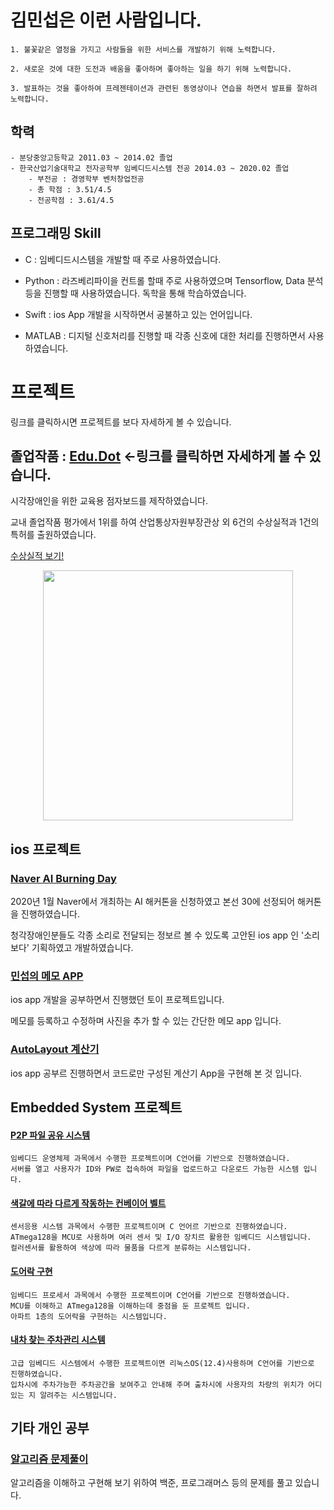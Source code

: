 # 김민섭은 이런 사람입니다. #

	1. 불꽃같은 열정을 가지고 사람들을 위한 서비스를 개발하기 위해 노력합니다.
  
	2. 새로운 것에 대한 도전과 배움을 좋아하며 좋아하는 일을 하기 위해 노력합니다.
  
	3. 발표하는 것을 좋아하여 프레젠테이션과 관련된 동영상이나 연습을 하면서 발표를 잘하려 노력합니다.



## 학력
	- 분당중앙고등학교 2011.03 ~ 2014.02 졸업
	- 한국산업기술대학교 전자공학부 임베디드시스템 전공 2014.03 ~ 2020.02 졸업
		- 부전공 : 경영학부 벤처창업전공
   		- 총 학점 : 3.51/4.5
   		- 전공학점 : 3.61/4.5

## 프로그래밍 Skill

- C : 임베디드시스템을 개발할 때 주로 사용하였습니다.

- Python : 라즈베리파이을 컨트롤 할때 주로 사용하였으며 Tensorflow, Data 분석 등을 진행할 때 사용하였습니다. 독학을 통해 학습하였습니다.

- Swift : ios App 개발을 시작하면서 공불하고 있는 언어입니다.

- MATLAB : 디지털 신호처리를 진행할 때 각종 신호에 대한 처리를 진행하면서 사용하였습니다.





# 프로젝트

링크를 클릭하시면 프로젝트를 보다 자세하게 볼 수 있습니다.

## 졸업작품 : [Edu.Dot](https://github.com/miseop25/Graduation_project_Edu.Dot) <-링크를 클릭하면 자세하게 볼 수 있습니다.

시각장애인을 위한 교육용 점자보드를 제작하였습니다.


교내 졸업작품 평가에서 1위를 하여 산업통상자원부장관상 외 6건의 수상실적과 1건의 특허를 출원하였습니다.

[수상실적 보기!](https://github.com/miseop25/Graduation_project_Edu.Dot/tree/master/수상사진)

<center><img src="https://user-images.githubusercontent.com/44546283/64489187-eb820f80-d28a-11e9-84c9-d70193c95afe.jpeg" width="400" height="400"></center>




## ios 프로젝트


### [Naver AI Burning Day](https://github.com/miseop25/2020_Naver_AI_Burning_Day)

2020년 1월 Naver에서 개최하는 AI 해커톤을 신청하였고 본선 30에 선정되어 해커톤을 진행하였습니다.

청각장애인분들도 각종 소리로 전달되는 정보르 볼 수 있도록 고안된 ios app 인 '소리보다' 기획하였고 개발하였습니다.



### [민섭의 메모 APP](https://github.com/miseop25/SeopMemoApp)

ios app 개발을 공부하면서 진행했던 토이 프로젝트입니다.

메모를 등록하고 수정하며 사진을 추가 할 수 있는 간단한 메모 app 입니다.


### [AutoLayout 계산기](https://github.com/miseop25/Swift_Study/tree/master/calculaterStudy)

ios app 공부르 진행하면서 코드로만 구성된 계산기 App을 구현해 본 것 입니다.



## Embedded System 프로젝트


#### [P2P 파일 공유 시스템](https://github.com/miseop25/Project_in_university/tree/master/Project_in_Class/2018_Fall_Operating_system)

	임베디드 운영체제 과목에서 수행한 프로젝트이며 C언어를 기반으로 진행하였습니다. 
	서버를 열고 사용자가 ID와 PW로 접속하여 파일을 업로드하고 다운로드 가능한 시스템 입니다.

#### [색갈에 따라 다르게 작동하는 컨베이어 벨트](https://github.com/miseop25/Project_in_university/tree/master/Project_in_Class/2018_Fall_Sensor_Appication_System)

	센서응용 시스템 과목에서 수행한 프로젝트이며 C 언어르 기반으로 진행하였습니다.
	ATmega128을 MCU로 사용하며 여러 센서 및 I/O 장치르 활용한 임베디드 시스템입니다.
	컬러센서를 활용하여 색상에 따라 물품을 다르게 분류하는 시스템입니다.
  
  
#### [도어락 구현](https://github.com/miseop25/Project_in_university/tree/master/Project_in_Class/2018_Spring_Embedded_Processor)

	임베디드 프로세서 과목에서 수행한 프로젝트이며 C언어를 기반으로 진행하였습니다.
	MCU를 이해하고 ATmega128을 이해하는데 중점을 둔 프로젝트 입니다.
	아파트 1층의 도어락을 구현하는 시스템입니다.
  
#### [내차 찾는 주차관리 시스템](https://github.com/miseop25/Project_in_university/tree/master/Project_in_Class/2019_Spring_Advanced_Embedded_System)

	고급 임베디드 시스템에서 수행한 프로젝트이면 리눅스OS(12.4)사용하며 C언어를 기반으로 진행하였습니다.
	입차시에 주차가능한 주차공간을 보여주고 안내해 주며 출차시에 사용자의 차량의 위치가 어디있는 지 알려주는 시스템입니다.


## 기타 개인 공부

### [알고리즘 문제풀이](https://github.com/miseop25/Back_Jun_Code_Study)

알고리즘을 이해하고 구현해 보기 위하여 백준, 프로그래머스 등의 문제를 풀고 있습니다.

